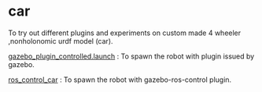 # car
To try out different plugins and experiments on custom made 4 wheeler ,nonholonomic urdf model (car).

[gazebo_plugin_controlled.launch](https://github.com/DarkcrusherX/car/blob/master/launch/gazebo_plugin_controlled.launch) : To spawn the robot with plugin issued by gazebo.

[ros_control_car](https://github.com/DarkcrusherX/car/blob/master/launch/ros_control_car.launch) : To spawn the robot with gazebo-ros-control plugin.
